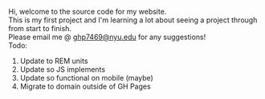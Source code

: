 Hi, welcome to the source code for my website.  
This is my first project and I'm learning a lot about seeing a project through from start to finish.  
Please email me @ ghp7469@nyu.edu for any suggestions!  
Todo:  
1. Update to REM units
2. Update so JS implements
3. Update so functional on mobile (maybe)
4. Migrate to domain outside of GH Pages
